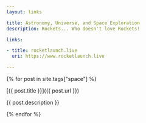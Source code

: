 ```yaml
---
layout: links

title: Astronomy, Universe, and Space Exploration
description: Rockets... Who doesn't love Rockets!

links:

- title: rocketlaunch.live
  uri: https://www.rocketlaunch.live

---
```


{% for post in site.tags["space"] %}

[{{ post.title }}]({{ post.url }})

{{ post.description }}

{% endfor %}
